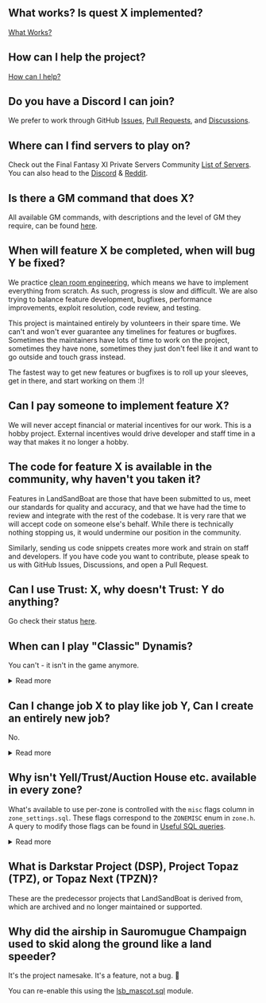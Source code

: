 ## What works? Is quest X implemented?

[What Works?](What-Works)

## How can I help the project?

[How can I help?](How-Can-I-Help)

## Do you have a Discord I can join?

We prefer to work through GitHub [Issues](https://github.com/LandSandBoat/server/issues), [Pull Requests](https://github.com/LandSandBoat/server/pulls), and [Discussions](https://github.com/LandSandBoat/server/discussions).

## Where can I find servers to play on?

Check out the Final Fantasy XI Private Servers Community [List of Servers](https://github.com/XiPrivateServers/Servers/tree/main/servers). You can also head to the [Discord](https://discordapp.com/invite/msACzWV) & [Reddit](https://www.reddit.com/r/FFXIPrivateServers/).

## Is there a GM command that does X?

All available GM commands, with descriptions and the level of GM they require, can be found [here](https://github.com/LandSandBoat/server/tree/base/scripts/commands).

## When will feature X be completed, when will bug Y be fixed?

We practice [clean room engineering](https://en.wikipedia.org/wiki/Clean_room_design), which means we have to implement everything from scratch. As such, progress is slow and difficult. We are also trying to balance feature development, bugfixes, performance improvements, exploit resolution, code review, and testing.

This project is maintained entirely by volunteers in their spare time. We can't and won't ever guarantee any timelines for features or bugfixes. Sometimes the maintainers have lots of time to work on the project, sometimes they have none, sometimes they just don't feel like it and want to go outside and touch grass instead.

The fastest way to get new features or bugfixes is to roll up your sleeves, get in there, and start working on them :)!

## Can I pay someone to implement feature X?

We will never accept financial or material incentives for our work. This is a hobby project. External incentives would drive developer and staff time in a way that makes it no longer a hobby.

## The code for feature X is available in the community, why haven't you taken it?

Features in LandSandBoat are those that have been submitted to us, meet our standards for quality and accuracy, and that we have had the time to review and integrate with the rest of the codebase. It is very rare that we will accept code on someone else's behalf. While there is technically nothing stopping us, it would undermine our position in the community.

Similarly, sending us code snippets creates more work and strain on staff and developers. If you have code you want to contribute, please speak to us with GitHub Issues, Discussions, and open a Pull Request.

## Can I use Trust: X, why doesn't Trust: Y do anything?

Go check their status [here](Trusts).

## When can I play "Classic" Dynamis?

You can't - it isn't in the game anymore.

<details>
<summary>Read more</summary>
<p>

"Classic" Dynamis was removed from the game in 2011. The spawn mechanisms as you remember them are gone from the game, and those zones no longer act the way they used to.

The overall project goal is to emulate the retail game as closely as possible, so a massive custom solution to approximate "Classic" Dynamis is not on our roadmap.

</p>
</details>

## Can I change job X to play like job Y, Can I create an entirely new job?

No.

<details>
<summary>Read more</summary>
<p>

There are _many many_ things are enforced by the game client.

For instance; you can set your jobs to be 75NIN/75BLM but you won't be able to equip Lv75 BLM gear - this is enforced by the client.

Bypassing these restrictions would need heavy client modification (which we don't support) or support scripts and changes in core.

</p>
</details>

## Why isn't Yell/Trust/Auction House etc. available in every zone?

What's available to use per-zone is controlled with the `misc` flags column in `zone_settings.sql`. These flags correspond to the `ZONEMISC` enum in `zone.h`. A query to modify those flags can be found in [Useful SQL queries](Useful-SQL-queries#enable-zonemisc-features-everywhere).

<details>
<summary>Read more</summary>
<p>

```cpp
enum ZONEMISC
{
    MISC_NONE       = 0x0000,   // Able to be used in any area
    MISC_ESCAPE     = 0x0001,   // Ability to use Escape Spell
    MISC_FELLOW     = 0x0002,   // Ability to summon Fellow NPC
    MISC_MOUNT      = 0x0004,   // Ability to use Chocobos and mounts
    MISC_MAZURKA    = 0x0008,   // Ability to use Mazurka Spell
    MISC_TRACTOR    = 0x0010,   // Ability to use Tractor Spell
    MISC_MOGMENU    = 0x0020,   // Ability to communicate with Nomad Moogle (menu access mog house)
    MISC_COSTUME    = 0x0040,   // Ability to use a Costumes
    MISC_PET        = 0x0080,   // Ability to summon Pets
    MISC_TREASURE   = 0x0100,   // Presence in the global zone TreasurePool
    MISC_AH         = 0x0200,   // Ability to use the auction house
    MISC_YELL       = 0x0400    // Send and receive /yell commands
};
```

</p>
</details>

## What is Darkstar Project (DSP), Project Topaz (TPZ), or Topaz Next (TPZN)?

These are the predecessor projects that LandSandBoat is derived from, which are archived and no longer maintained or supported.

## Why did the airship in Sauromugue Champaign used to skid along the ground like a land speeder?

It's the project namesake. It's a feature, not a bug. 👀

You can re-enable this using the [lsb_mascot.sql](https://github.com/LandSandBoat/server/blob/base/modules/custom/sql/lsb_mascot.sql) module.
